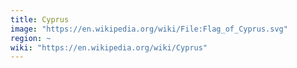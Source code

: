 ```yaml
---
title: Cyprus
image: "https://en.wikipedia.org/wiki/File:Flag_of_Cyprus.svg"
region: ~
wiki: "https://en.wikipedia.org/wiki/Cyprus"
---
```

